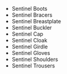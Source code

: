 - <WowHeadItem id="7444">Sentinel Boots</WowHeadItem>
- <WowHeadItem id="7447">Sentinel Bracers</WowHeadItem>
- <WowHeadItem id="7439">Sentinel Breastplate</WowHeadItem>
- <WowHeadItem id="7463">Sentinel Buckler</WowHeadItem>
- <WowHeadItem id="7441">Sentinel Cap</WowHeadItem>
- <WowHeadItem id="7446">Sentinel Cloak</WowHeadItem>
- <WowHeadItem id="7448">Sentinel Girdle</WowHeadItem>
- <WowHeadItem id="7443">Sentinel Gloves</WowHeadItem>
- <WowHeadItem id="7445">Sentinel Shoulders</WowHeadItem>
- <WowHeadItem id="7440">Sentinel Trousers</WowHeadItem>
